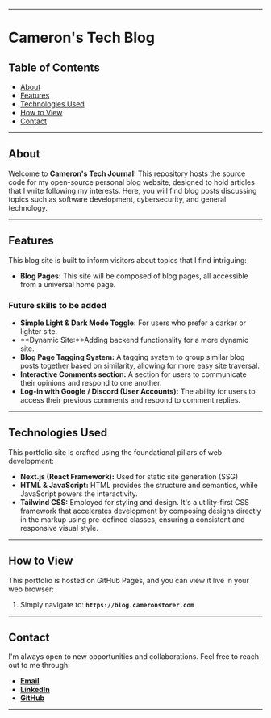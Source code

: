 ------

# Cameron's Tech Blog

## Table of Contents

  * [About](#about)
  * [Features](#features)
  * [Technologies Used](#technologies-used)
  * [How to View](#how-to-view)
  * [Contact](#contact)

-----

## About

Welcome to **Cameron's Tech Journal**\! This repository hosts the source code for my open-source personal blog website, designed to hold articles that I write following my interests. Here, you will find blog posts discussing topics such as software development, cybersecurity, and general technology.

-----

## Features

This blog site is built to inform visitors about topics that I find intriguing:

  * **Blog Pages:** This site will be composed of blog pages, all accessible from a universal home page.
  ### Future skills to be added
  * **Simple Light & Dark Mode Toggle:** For users who prefer a darker or lighter site.
  * **Dynamic Site:**Adding backend functionality for a more dynamic site.
  * **Blog Page Tagging System:** A tagging system to group similar blog posts together based on similarity, allowing for more easy site traversal.
  * **Interactive Comments section:** A section for users to communicate their opinions and respond to one another.
  * **Log-in with Google / Discord (User Accounts):** The ability for users to access their previous comments and respond to comment replies.

-----

## Technologies Used

This portfolio site is crafted using the foundational pillars of web development:

  * **Next.js (React Framework):** Used for static site generation (SSG)
  * **HTML & JavaScript:** HTML provides the structure and semantics, while JavaScript powers the interactivity.
  * **Tailwind CSS:** Employed for styling and design. It's a utility-first CSS framework that accelerates development by composing designs directly in the markup using pre-defined classes, ensuring a consistent and responsive visual style.

-----

## How to View

This portfolio is hosted on GitHub Pages, and you can view it live in your web browser:

1.  Simply navigate to: **`https://blog.cameronstorer.com`**

-----

## Contact

I'm always open to new opportunities and collaborations. Feel free to reach out to me through:

  * **[Email](contact@cameronstorer.com)**
  * **[LinkedIn](https://www.linkedin.com/in/cameron-storer-4b3844294)**
  * **[GitHub](https://github.com/cameronstorer)**

-----
